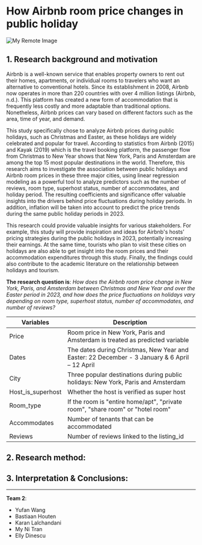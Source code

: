 # How Airbnb room price changes in public holiday

![My Remote Image](https://encrypted-tbn0.gstatic.com/images?q=tbn:ANd9GcTo7u0qTQbKIflvaXHLq2804eC3kHtveadKCQ&usqp=CAU)

## 1. Research background and motivation
Airbnb is a well-known service that enables property owners to rent out their homes, apartments, or individual rooms to travelers who want an alternative to conventional hotels. Since its establishment in 2008, Airbnb now operates in more than 220 countries with over 4 million listings (Airbnb, n.d.). This platform has created a new form of accommodation that is frequently less costly and more adaptable than traditional options. Nonetheless, Airbnb prices can vary based on different factors such as the area, time of year, and demand. 

This study specifically chose to analyze Airbnb prices during public holidays, such as Christmas and Easter, as these holidays are widely celebrated and popular for travel. According to statistics from Airbnb (2015) and Kayak (2019) which is the travel booking platform, the passenger flow from Christmas to New Year shows that New York, Paris and Amsterdam are among the top 15 most popular destinations in the world. Therefore, this research aims to investigate the association between public holidays and Airbnb room prices in these three major cities, using linear regression modeling as a powerful tool to analyze predictors such as the number of reviews, room type, superhost status, number of accommodates, and holiday period. The resulting coefficients and significance offer valuable insights into the drivers behind price fluctuations during holiday periods. In addition, inflation will be taken into account to predict the price trends during the same public holiday periods in 2023.

This research could provide valuable insights for various stakeholders. For example, this study will provide inspiration and ideas for Airbnb's hosts’ pricing strategies during the public holidays in 2023, potentially increasing their earnings. At the same time, tourists who plan to visit these cities on holidays are also able to get insight into the room prices and their accommodation expenditures through this study. Finally, the findings could also contribute to the academic literature on the relationship between holidays and tourism.

**The research question is**: 
*How does the Airbnb room price change in New York, Paris, and Amsterdam between Christmas and New Year and over the Easter period in 2023, and how does the price fluctuations on holidays vary depending on room type, superhost status, number of accommodates, and number of reviews?*


| Variables         | Description   |
| -------------     | ------------- |
| Price             | Room price in New York, Paris and Amsterdam is treated as predicted variable |
| Dates             | The dates during Christmas, New Year and Easter: 22 December - 3 January & 6 April – 12 April |
| City              | Three popular destinations during public holidays: New York, Paris and Amsterdam  |
| Host_is_superhost | Whether the host is verified as super host|
| Room_type         | If the room is "entire home/apt", "private room", "share room" or "hotel room" |
| Accommodates      | Number of tenants that can be accommodated |
| Reviews           | Number of reviews linked to the listing_id |

## 2. Research method:

## 3. Interpretation & Conclusions:

------------------------------------------------------------------
**Team 2**:
- Yufan Wang
- Bastiaan Houten
- Karan Lalchandani
- My Ni Tran
- Elly Dinescu
